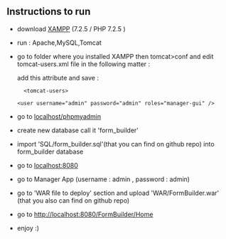 Instructions to run
---

- download [XAMPP](https://www.apachefriends.org/download.html) (7.2.5 / PHP 7.2.5	)

- run : Apache,MySQL,Tomcat

- go to folder where you installed XAMPP then tomcat>conf and edit tomcat-users.xml file in the following matter : 

    add this attribute and save : 

   ```  <tomcat-users>```

   ```<user username="admin" password="admin" roles="manager-gui" />```

- go to [localhost/phpmyadmin](http://localhost/phpmyadmin/)

- create new database call it 'form_builder'

- import 'SQL/form_builder.sql'(that you can find on github repo) into form_builder database

- go to [localhost:8080](http://localhost:8080/)

- go to Manager App (username : admin , password : admin)

- go to 'WAR file to deploy' section and upload 'WAR/FormBuilder.war' (that you also can find on
github repo)

- go to [http://localhost:8080/FormBuilder/Home](http://localhost:8080/FormBuilder/Home)

- enjoy :)
